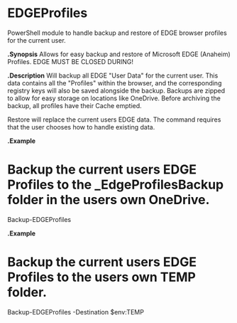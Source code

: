 # EDGEProfiles
PowerShell module to handle backup and restore of EDGE browser profiles for the current user.

**.Synopsis**
  Allows for easy backup and restore of Microsoft EDGE (Anaheim) Profiles.
  EDGE MUST BE CLOSED DURING!

**.Description**
  Will backup all EDGE "User Data" for the current user. This data contains all the "Profiles" within the browser, and the corresponding registry keys will also be saved alongside the backup.
  Backups are zipped to allow for easy storage on locations like OneDrive.
  Before archiving the backup, all profiles have their Cache emptied.

  Restore will replace the current users EDGE data. The command requires that the user chooses how to handle existing data.

 **.Example**
   # Backup the current users EDGE Profiles to the _EdgeProfilesBackup folder in the users own OneDrive.
   Backup-EDGEProfiles

 **.Example**
   # Backup the current users EDGE Profiles to the users own TEMP folder.
   Backup-EDGEProfiles -Destination $env:TEMP
